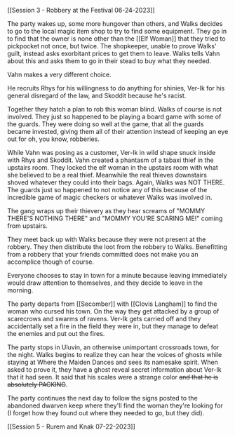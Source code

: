 [[Session 3 - Robbery at the Festival 06-24-2023]]

The party wakes up, some more hungover than others, and Walks decides to go to the local magic item shop to try to find some equipment. They go in to find that the owner is none other than the [[Elf Woman]] that they tried to pickpocket not once, but twice. The shopkeeper, unable to prove Walks' guilt, instead asks exorbitant prices to get them to leave. Walks tells Vahn about this and asks them to go in their stead to buy what they needed.

Vahn makes a very different choice.

He recruits Rhys for his willingness to do anything for shinies, Ver-Ik for his general disregard of the law, and Skoddit because he's racist.

Together they hatch a plan to rob this woman blind. Walks of course is not involved. They just so happened to be playing a board game with some of the guards. They were doing so well at the game, that all the guards became invested, giving them all of their attention instead of keeping an eye out for oh, you know, robberies.

While Vahn was posing as a customer, Ver-Ik in wild shape snuck inside with Rhys and Skoddit. Vahn created a phantasm of a tabaxi thief in the upstairs room. They locked the elf woman in the upstairs room with what she believed to be a real thief. Meanwhile the real thieves downstairs shoved whatever they could into their bags. Again, Walks was NOT THERE. The guards just so happened to not notice any of this because of the incredible game of magic checkers or whatever Walks was involved in.

The gang wraps up their thievery as they hear screams of "MOMMY THERE'S NOTHING THERE" and "MOMMY YOU'RE SCARING ME!" coming from upstairs.

They meet back up with Walks because they were not present at the robbery. They then distribute the loot from the robbery to Walks. Benefitting from a robbery that your friends committed does not make you an accomplice though of course. 

Everyone chooses to stay in town for a minute because leaving immediately would draw attention to themselves, and they decide to leave in the morning.

The party departs from [[Secomber]] with [[Clovis Langham]] to find the woman who cursed his town. On the way they get attacked by a group of scarecrows and swarms of ravens. Ver-Ik gets carried off and they accidentally set a fire in the field they were in, but they manage to defeat the enemies and put out the fires.

The party stops in Uluvin, an otherwise unimportant crossroads town, for the night. Walks begins to realize they can hear the voices of ghosts while staying at Where the Maiden Dances and sees its namesake spirit. When asked to prove it, they have a ghost reveal secret information about Ver-Ik that it had seen. It said that his scales were a strange color ~~and that he is absolutely PACKING~~.

The party continues the next day to follow the signs posted to the abandoned dwarven keep where they'll find the woman they're looking for (I forget how they found out where they needed to go, but they did). 

[[Session 5 - Rurem and Knak 07-22-2023]]